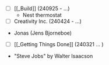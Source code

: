 
- [ ] [[_Build]] (240925 - ...)
	- Nest thermostat
- [ ] Creativity Inc. (240424 - ...)
- Jonas (Jens Bjorneboe)
- [ ] [[_Getting Things Done]] (240321 ... )
- "Steve Jobs" by Walter Isaacson


